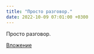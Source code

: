 ```yaml
---
title: "Просто разговор."
date: 2022-10-09 07:01:00 +0300
---
```


Просто разговор.

[Вложение](https://vk.com/photo41076938_457249158)
